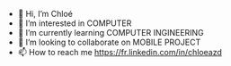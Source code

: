 - 👋 Hi, I’m Chloé 
- 👀 I’m interested in COMPUTER
- 🌱 I’m currently learning COMPUTER INGINEERING
- 💞️ I’m looking to collaborate on MOBILE PROJECT
- 📫 How to reach me https://fr.linkedin.com/in/chloeazd


